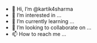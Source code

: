 - 👋 Hi, I’m @kartik4sharma
- 👀 I’m interested in ...
- 🌱 I’m currently learning ...
- 💞️ I’m looking to collaborate on ...
- 📫 How to reach me ...

<!---
kartik4sharma/kartik4sharma is a ✨ special ✨ repository because its `README.md` (this file) appears on your GitHub profile.
You can click the Preview link to take a look at your changes.
--->

